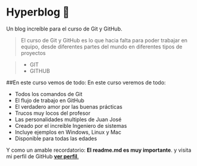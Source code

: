# Hyperblog 💚
Un blog increíble para el curso de Git y GitHub.
>El curso de Git y GitHub es lo que hacia falta para poder trabajar en equipo, desde diferentes partes del mundo en diferentes tipos de proyectos

> - GIT
> - GITHUB

##En este curso vemos de todo: En este curso veremos de todo:
* Todos los comandos de Git
* El flujo de trabajo en GitHub
* El verdadero amor por las buenas prácticas
* Trucos muy locos del profesor
* Las personalidades multiples de Juan José
* Creado por el increible Ingeniero de sistemas
* Incluye ejemplos en Windows, Linux y Mac
* Disponible para todas las edades

Y como un amable recordatorio: **El readme.md es muy importante**. y visita mi perfil de GitHub [**ver perfil**.](https://github.com/juanjo95/ "ver perfil.")